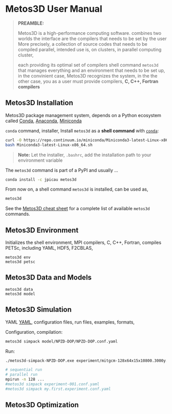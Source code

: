 # Metos3D User Manual

> **PREAMBLE:**
> 
> Metos3D is a high-performance computing software.
> combines two worlds
> the interface are the compilers that needs to be set by the user
> More precisely, a collection of source codes that needs to be compiled
> parallel,
> intended use is, on clusters, in parallel
> computing cluster,
> 
> each providing its optimal set of compilers
> shell command `metos3d` that manages everything
> and an environment that needs to be set up,
> in the convinient case, Metos3D recognizes the system,
> in the the other case, you as a user must provide compilers,
> **C, C++, Fortran compilers**
> 

## Metos3D Installation

Metos3D
package management system,
depends on a Python ecosystem called [Conda](https://conda.io/docs/),
[Anaconda](https://www.anaconda.com/),
[Miniconda](https://conda.io/miniconda.html)

`conda` command, installer, 
Install `metos3d` as a **shell command** with [`conda`](https://conda.io/miniconda.html):

```sh
curl -O https://repo.continuum.io/miniconda/Miniconda3-latest-Linux-x86_64.sh
bash Miniconda3-latest-Linux-x86_64.sh
```
> **Note:** Let the installer, `.bashrc`, add the installation path to your environment variable
>

The `metos3d` command is part of a PyPI and usually ... 

```sh
conda install -c jpicau metos3d
```

From now on, a shell command `metos3d` is installed, can be used as, 

```sh
metos3d
```

See the [Metos3D cheat sheet](metos3d-cheat-sheet.md) for a complete list of available `metos3d` commands.

## Metos3D Environment

Initializes the shell environment,
MPI compilers, C, C++, Fortran,
compiles PETSc, including YAML, HDF5,
F2CBLAS,

```
metos3d env
metos3d petsc
```

## Metos3D Data and Models

```
metos3d data
metos3d model
```

## Metos3D Simulation

YAML [YAML](http://yaml.org/), configuration files, run files, examples, formats,

Configuration, compilation:

```sh
metos3d simpack model/NPZD-DOP/NPZD-DOP.conf.yaml
```

Run:

```sh
./metos3d-simpack-NPZD-DOP.exe experiment/mitgcm-128x64x15x10800.3000y.run.yaml 

# sequential run
# parallel run
mpirun -n 128 ...
#metos3d simpack experiment-001.conf.yaml
#metos3d simpack my.first.experiment.conf.yaml
```


## Metos3D Optimization



